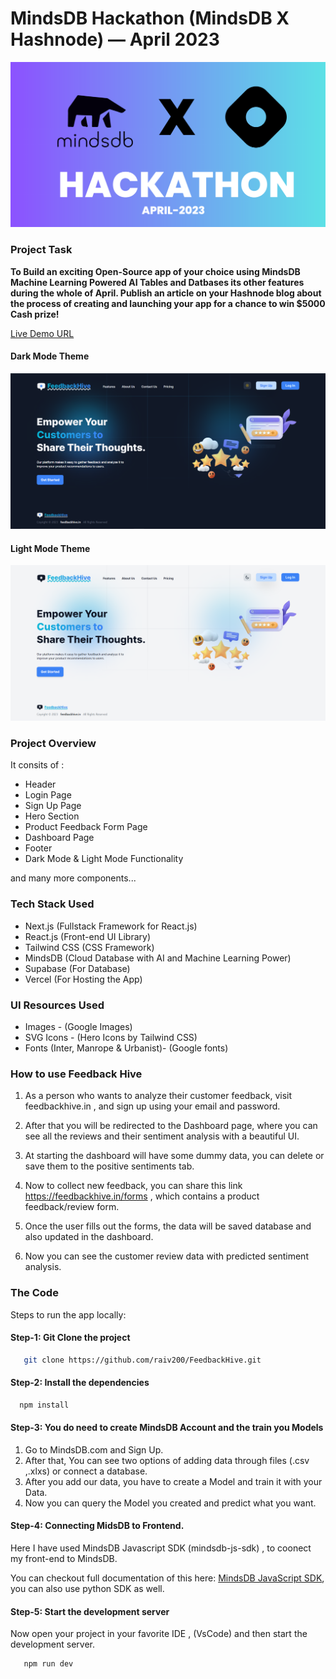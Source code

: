# MindsDB Hackathon (MindsDB X Hashnode) — April 2023
  
  ![MindsDB Hackathon](./public//images/mindsdb-hashnode.png)

### Project Task

**To Build an exciting Open-Source app of your choice using MindsDB Machine Learning Powered AI Tables and Datbases its other features during the whole of April. Publish an article on your Hashnode blog about the process of creating and launching your app for a chance to win $5000 Cash prize!**

[Live Demo URL](https://feedbackhive.vercel.app)


#### Dark Mode Theme
![Poject Final View](./public/images/feed-homepage-dark.png)


#### Light Mode Theme
![Poject Final View](./public/images/feed-homepage-light.png)

### Project Overview

It consits of :

* Header
* Login Page
* Sign Up Page
* Hero Section
* Product Feedback Form Page
* Dashboard Page
* Footer
* Dark Mode & Light Mode Functionality

and many more components...

### Tech Stack Used

- Next.js (Fullstack Framework for React.js)
- React.js (Front-end UI Library)
- Tailwind CSS (CSS Framework)
- MindsDB (Cloud Database with AI and Machine Learning Power)
- Supabase (For Database)
- Vercel (For Hosting the App)

### UI Resources Used

* Images - (Google Images)
* SVG Icons - (Hero Icons by Tailwind CSS)
* Fonts (Inter, Manrope & Urbanist)- (Google fonts)


### How to use  Feedback Hive

1. As a person who wants to analyze their customer feedback, visit feedbackhive.in , and sign up using your email and password.

2. After that you will be redirected to the Dashboard page, where you can see all the reviews and their sentiment analysis with a beautiful UI.

3. At starting the dashboard will have some dummy data, you can delete or save them to the positive sentiments tab.

4. Now to collect new feedback, you can share this link https://feedbackhive.in/forms , which contains a product feedback/review form. 

5. Once the user fills out the forms, the data will be saved database and also updated in the dashboard.

6. Now you can see the customer review data with predicted sentiment analysis. 


### The Code

Steps to run the app locally:


#### Step-1: Git Clone the project

```bash
   git clone https://github.com/raiv200/FeedbackHive.git
```

#### Step-2: Install the dependencies

```bash
  npm install
```

#### Step-3: You do need to create MindsDB Account and the train you Models

 1. Go to MindsDB.com and Sign Up.
 2. After that, You can see two options of adding data through files (.csv ,.xlxs) or connect a database.
 3. After you add our data, you have to create a Model and train it with your Data.
 4. Now you can query the Model you created and predict what you want.



#### Step-4: Connecting MidsDB to Frontend.

Here I have used MindsDB Javascript SDK  (mindsdb-js-sdk) , to coonect my front-end to MindsDB.

You can checkout full documentation of this here: [MindsDB JavaScript SDK](https://github.com/mindsdb/mindsdb-js-sdk), you can also use python SDK as well.


#### Step-5: Start the development server

Now open your project in your favorite IDE , (VsCode) and then start the development server.

```bash
   npm run dev
```


